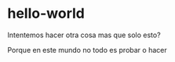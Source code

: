 # hello-world
Intentemos hacer otra cosa mas que solo esto?

Porque en este mundo no todo es probar o hacer 
